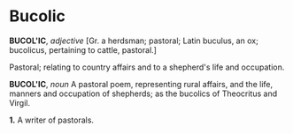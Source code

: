 # Bucolic

**BUCOL'IC**, _adjective_ \[Gr. a herdsman; pastoral; Latin buculus, an ox; bucolicus, pertaining to cattle, pastoral.\]

Pastoral; relating to country affairs and to a shepherd's life and occupation.

**BUCOL'IC**, _noun_ A pastoral poem, representing rural affairs, and the life, manners and occupation of shepherds; as the bucolics of Theocritus and Virgil.

**1.** A writer of pastorals.